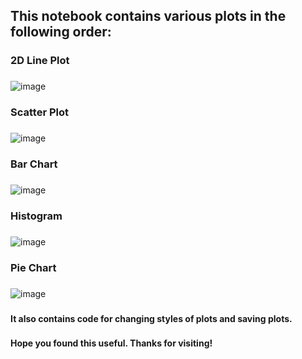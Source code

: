 ## This notebook contains various plots in the following order:
###
### 2D Line Plot
###
![image](https://github.com/user-attachments/assets/821f3684-2772-4acf-8495-85a166795a21)
###
### Scatter Plot
###
![image](https://github.com/user-attachments/assets/65c4629b-e13c-440d-bd41-761d77a22f92)
###
### Bar Chart
###
![image](https://github.com/user-attachments/assets/c95afabb-e6b1-4c6d-9eb7-fa9fea075de7)
### 
### Histogram
###
![image](https://github.com/user-attachments/assets/f0647338-c21d-4c8b-b8bc-5084d53daa88)
###
### Pie Chart
###
![image](https://github.com/user-attachments/assets/f0822822-760d-4211-aa7e-aaa950bfab6e)
###
#### It also contains code for changing styles of plots and saving plots.
###
###
#### Hope you found this useful. Thanks for visiting!
